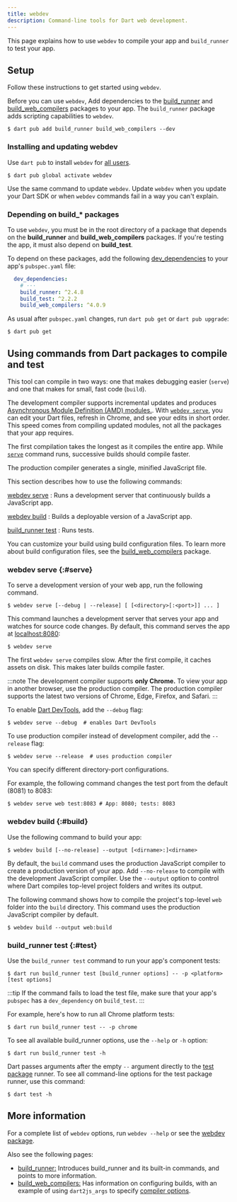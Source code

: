 ```yaml
---
title: webdev
description: Command-line tools for Dart web development.
---
```


This page explains how to use `webdev` to compile your app and
`build_runner` to test your app.

## Setup

Follow these instructions to get started using `webdev`.

Before you can use `webdev`, Add dependencies to the [build_runner][] 
and [build_web_compilers][] packages to your app. The `build_runner`
package adds scripting capabilities to `webdev`.

```console
$ dart pub add build_runner build_web_compilers --dev
```

### Installing and updating webdev

Use `dart pub` to install `webdev` for [all users][].

```console
$ dart pub global activate webdev
```

Use the same command to update `webdev`. 
Update `webdev` when you update your Dart SDK or when `webdev` commands fail in a way you can't explain.

[all users]: /tools/pub/cmd/pub-global


### Depending on build_* packages

To use `webdev`, you must be in the root directory of a package that
depends on the **build_runner** and **build_web_compilers** packages.
If you're testing the app, it must also depend on **build_test**.

To depend on these packages, add the following [dev_dependencies][] to
your app's `pubspec.yaml` file:

```yaml
  dev_dependencies:
    # ···
    build_runner: ^2.4.8
    build_test: ^2.2.2
    build_web_compilers: ^4.0.9
```

As usual after `pubspec.yaml` changes, run `dart pub get` or 
`dart pub upgrade`:

```console
$ dart pub get
```

## Using commands from Dart packages to compile and test

This tool can compile in two ways: one that makes debugging easier
(`serve`) and one that makes for small, fast code (`build`).

The development compiler supports incremental updates and produces
[Asynchronous Module Definition (AMD) modules.](https://github.com/amdjs/amdjs-api/blob/master/AMD.md#amd).
With [`webdev serve`](#serve), you can edit your Dart files, refresh in
Chrome, and see your edits in short order. This speed comes from
compiling updated modules, not all the packages that your app requires.

The first compilation takes the longest as it compiles the entire app.
While [`serve`](#serve) command runs, successive builds should compile
faster.

The production compiler generates a single, minified JavaScript file.

This section describes how to use the following commands:

[webdev serve](#serve)
: Runs a development server that continuously builds a JavaScript app.

[webdev build](#build)
: Builds a deployable version of a JavaScript app.

[build_runner test](#test)
: Runs tests.

You can customize your build using build configuration files. 
To learn more about build configuration files, see the 
[build_web_compilers][] package.

### webdev serve {:#serve}

To serve a development version of your web app, run the following
command.

```plaintext
$ webdev serve [--debug | --release] [ [<directory>[:<port>]] ... ]
```

This command launches a development server that serves your app and
watches for source code changes. By default, this command serves the
 app at [localhost:8080](localhost:8080):

```console
$ webdev serve
```

The first `webdev serve` compiles slow. After the first compile, it caches
assets on disk. This makes later builds compile faster.

:::note
The development compiler supports **only Chrome.**
To view your app in another browser,
use the production compiler.
The production compiler supports the latest two versions of Chrome,
Edge, Firefox, and Safari.
:::

To enable [Dart DevTools][], add the `--debug` flag:

```console
$ webdev serve --debug  # enables Dart DevTools
```

To use production compiler instead of development compiler, add the `--release` flag:

```console
$ webdev serve --release  # uses production compiler
```

You can specify different directory-port configurations. 

For example, the following command changes the test port from the
default (8081) to 8083:

```console
$ webdev serve web test:8083 # App: 8080; tests: 8083
```

### webdev build {:#build}

Use the following command to build your app:

```plaintext
$ webdev build [--no-release] --output [<dirname>:]<dirname>
```

By default, the `build` command uses the production JavaScript compiler to create a production version of your app. Add `--no-release` to compile with the development JavaScript compiler. Use the `--output` option to control where Dart compiles top-level project folders and writes its output.

The following command shows how to compile the project's top-level
`web` folder into the `build` directory. This command uses the
production JavaScript compiler by default.

```console
$ webdev build --output web:build
```


### build_runner test {:#test}

Use the `build_runner test` command to run your app's component tests:

```console
$ dart run build_runner test [build_runner options] -- -p <platform> [test options]
```

:::tip
If the command fails to load the test file,
make sure that your app's `pubspec` has a `dev_dependency` on `build_test`.
:::

For example, here's how to run all Chrome platform tests:

```console
$ dart run build_runner test -- -p chrome
```

To see all available build_runner options, use the `--help` or `-h` option:

```console
$ dart run build_runner test -h
```

Dart passes arguments after the empty `--` argument directly to the
[test package][] runner. To see all command-line options for the
test package runner, use this command:

```console
$ dart test -h
```

## More information

For a complete list of `webdev` options, run `webdev --help` or see the
[webdev package][webdev].

Also see the following pages:

* [build_runner:][build_runner]
  Introduces build_runner and its built-in commands,
  and points to more information.
* [build_web_compilers:][build_web_compilers]
  Has information on configuring builds,
  with an example of using `dart2js_args` to specify
  [compiler options](/tools/dart-compile#js).

[build_runner]: /tools/build_runner
[build_web_compilers]: {{site.pub-pkg}}/build_web_compilers
[Dart DevTools]: /tools/dart-devtools
[dev_dependencies]: /tools/pub/dependencies#dev-dependencies
[test package]: {{site.pub-pkg}}/test
[webdev]: {{site.pub-pkg}}/webdev
